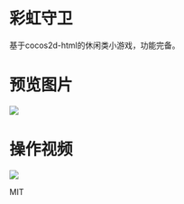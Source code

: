 彩虹守卫
===

基于cocos2d-html的休闲类小游戏，功能完备。

预览图片
===
![](https://raw.githubusercontent.com/zhanghuanchong/rainbow-switch/master/assets/screenshot.png)

操作视频
===
![](https://raw.githubusercontent.com/zhanghuanchong/rainbow-switch/master/assets/rainbow_switch.gif)

MIT

